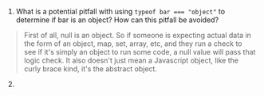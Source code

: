 1. What is a potential pitfall with using `typeof bar === "object"` to determine if bar is an object? How can this pitfall be avoided?
> First of all, null is an object. So if someone is expecting actual data in the form of an object, map, set, array, etc, and they run a check to see if it's simply an object to run some code, a null value will pass that logic check. It also doesn't just mean a Javascript object, like the curly brace kind, it's the abstract object. 

2. 